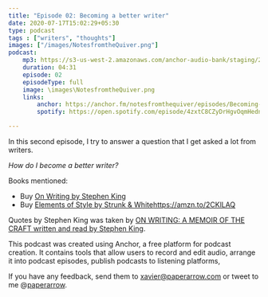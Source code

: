 ```yaml
---
title: "Episode 02: Becoming a better writer"
date: 2020-07-17T15:02:29+05:30
type: podcast
tags : ["writers", "thoughts"]
images: ["/images/NotesfromtheQuiver.png"]
podcast:
    mp3: https://s3-us-west-2.amazonaws.com/anchor-audio-bank/staging/2020-07-17/a4238064696bc920c601c0474b5b65d1.m4a
    duration: 04:31
    episode: 02
    episodeType: full
    image: \images\NotesfromtheQuiver.png
    links:
        anchor: https://anchor.fm/notesfromthequiver/episodes/Becoming-a-better-writer-egqvkr/a-a2hl5hd
        spotify: https://open.spotify.com/episode/4zxtC8CZyDrHgvOqmHedn9

---
```


In this second episode, I try to answer a question that I get asked a lot from writers.

*How do I become a better writer?*

Books mentioned:
* Buy [On Writing by Stephen King]( https://amzn.to/2CECw0q)
* Buy [Elements of Style by Strunk & White]()https://amzn.to/2CKlLAQ

Quotes by Stephen King was taken by [ON WRITING: A MEMOIR OF THE CRAFT written and read by Stephen King](https://soundcloud.com/hodderbooks/on-writing-written-and-read-by-stephen-king-audiobook-extract). 

This podcast was created using Anchor, a free platform for podcast creation. It contains tools that allow users to record and edit audio, arrange it into podcast episodes, publish podcasts to listening platforms, 

If you have any feedback, send them to xavier@paperarrow.com or tweet to me @[paperarrow](https://twitter.com/paperarrow).